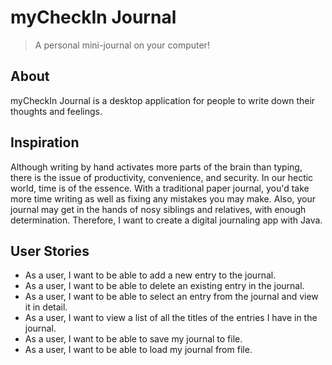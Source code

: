 # myCheckIn Journal
> A personal mini-journal on your computer!

## About
myCheckIn Journal is a desktop application for people to write down 
their thoughts and feelings.

## Inspiration
Although writing by hand activates more parts of the brain than typing,
there is the issue of productivity, convenience, and security. In our
hectic world, time is of the essence. With a traditional paper
journal, you'd take more time writing as well as fixing any mistakes you
may make. Also, your journal may get in the hands of nosy siblings and
relatives, with enough determination. Therefore, I want to create a digital
journaling app with Java.

## User Stories
- As a user, I want to be able to add a new entry to the journal.
- As a user, I want to be able to delete an existing entry in the journal.
- As a user, I want to be able to select an entry from the journal and view it
    in detail.
- As a user, I want to view a list of all the titles of the entries I have in the
journal.
- As a user, I want to be able to save my journal to file.
- As a user, I want to be able to load my journal from file.